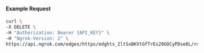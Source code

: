 <!-- Code generated for API Clients. DO NOT EDIT. -->

#### Example Request

```bash
curl \
-X DELETE \
-H "Authorization: Bearer {API_KEY}" \
-H "Ngrok-Version: 2" \
https://api.ngrok.com/edges/https/edghts_2ltSxBKVtGfTrEs29GOCyPDse0L/routes/edghtsrt_2ltSxBZZIZRRGxIHFMfdO6vdk26/user_agent_filter
```
